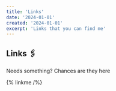 ```yaml
---
title: 'Links'
date: '2024-01-01'
created: '2024-01-01'
excerpt: 'Links that you can find me'
---
```


## Links 🖇️

Needs something? Chances are they here

{% linkme /%}


